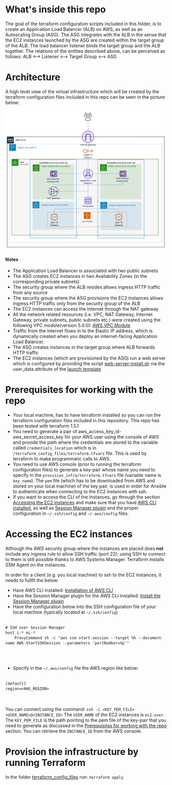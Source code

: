 # What's inside this repo<a name="repo_content"></a>

The goal of the terraform configuration scripts included in this folder, is to create an Application Load Balancer (ALB) on AWS, as well as an Autoscaling Group (ASG). The ASG integrates with the ALB in the sense that the EC2 instances launched by the ASG are created within the target group of the ALB. The load balancer listener binds the target group and the ALB together. The relations of the entities described above, can be perceived as follows: ALB <--> Listener <--> Target Group <--> ASG

# Architecture<a name="architecture"></a> 

A high level view of the virtual infrastructure which will be created by the terraform configuration files included in this repo can be seen in the picture below: 

 ![High Level Setup](/assets/images/ALB-ASG-AWS.png)

 #### Notes
 * The Application Load Balancer is associated with two public subnets
 * The ASG creates EC2 instances in two Availability Zones (in the corresponding private subnets)
 * The security group where the ALB resides allows ingress HTTP traffic from any source
 * The security group where the ASG provisions the EC2 instances allows ingress HTTP traffic only from the security group of the ALB
 * The EC2 instances can access the Internet through the NAT gateway
 * All the network related resources (i.e. VPC, NAT Gateway, Internet Gateway, private subnets, public subnets etc.) were created using the following VPC module(version 5.0.0): [AWS VPC Module](https://registry.terraform.io/modules/terraform-aws-modules/vpc/aws/latest)
 * Traffic from the internet flows in to the Elastic IP address, which is dynamically created when you deploy an internet-facing Application Load Balancer.
 * The ASG creates instances in the target group where ALB forwards HTTP traffic
 * The EC2 instances (which are provisioned by the ASG) run a web server which is configured by providing the script [web-server-install.sh](/terraform_config_files/scripts/web-server-install.sh) via the user_data attribute of the [launch template](/terraform_config_files/launch_template.tf)  


# Prerequisites for working with the repo<a name="prerequisites"></a>

* Your local machine, has to have terraform installed so you can run the terraform configuration files included in this repository. This repo has been tested with terraform 1.5.1
* You need to generate a pair of aws_access_key_id-aws_secret_access_key for your AWS user using the console of AWS and provide the path where the credentials are stored to the variable called ```credentials_location``` which is in ```/terraform_config_files/terraform.tfvars``` file. This is used by terraform to make programmatic calls to AWS.
* You need to use AWS console (prior to running the terraform configuration files) to generate a key-pair whose name you need to specify in the ``provision_infra/terraform.tfvars`` file (variable name is ```key_name```). The ```pem``` file (which has to be downloaded from AWS and stored on your local machine) of the key pair, is used in order for Ansible to authenticate when connecting to the EC2 instances with ssh.
* If you want to access the CLI of the Instances, go through the section [Accessing the EC2 instances](#access_instances) and make sure that you have [AWS CLI installed](https://docs.aws.amazon.com/cli/latest/userguide/getting-started-install.html), as well as [Session Manager plugin](https://docs.aws.amazon.com/systems-manager/latest/userguide/session-manager-working-with-install-plugin.html) and the proper configuration in ```~/.ssh/config``` and ```~/.aws/config``` files. 


# Accessing the EC2 instances<a name="access_instances"></a>

Although the AWS security group where the instances are placed does **not** include any ingress rule to allow SSH traffic (port 22); using SSH to connect to them is still possible thanks to AWS Systems Manager. Terraform installs SSM Agent on the instances. 

In order for a client (e.g. you local machine) to ssh to the EC2 instances, it needs to fullfil the below:

* Have AWS CLI installed: [Installation of AWS CLI](https://docs.aws.amazon.com/cli/latest/userguide/getting-started-install.html)
* Have the Session Manager plugin for the AWS CLI installed: [Install the Session Manager plugin](https://docs.aws.amazon.com/systems-manager/latest/userguide/session-manager-working-with-install-plugin.html)
* Have the configuration below into the SSH configuration file of your local machine (typically located at ```~/.ssh/config```)
<br/><br/>
```shell
# SSH over Session Manager
host i-* mi-*
    ProxyCommand sh -c "aws ssm start-session --target %h --document-name AWS-StartSSHSession --parameters 'portNumber=%p'"
```
<br/><br/>
* Specify in the ```~/.aws/config``` file the AWS region like below:
<br/><br/>
```shell
[default]
region=<AWS_REGION>
```
<br/><br/>
You can connect using the command: ```ssh -i <KEY_PEM_FILE> <USER_NAME>@<INSTANCE_ID>```
The ```USER_NAME``` of the EC2 instances is ```ec2-user```. The ```KEY_PEM_FILE``` is the path pointing to the pem file of the key-pair that you need to generate as discussed in the [Prerequisites for working with the repo](#prerequisites) section. You can retrieve the ```INSTANCE_ID``` from the AWS console. 

# Provision the infrastructure by running Terraform<a name="run_terraform"></a>

In the folder [terraform_config_files](/terraform_config_files/) run:
```terraform apply```